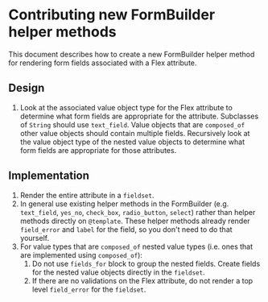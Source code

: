 # Contributing new FormBuilder helper methods

This document describes how to create a new FormBuilder helper method for rendering form fields associated with a Flex attribute.

## Design

1. Look at the associated value object type for the Flex attribute to determine what form fields are appropriate for the attribute.
   Subclasses of `String` should use `text_field`.
   Value objects that are `composed_of` other value objects should contain multiple fields. Recursively look at the value object type of the nested value objects to determine what form fields are appropriate for those attributes.

## Implementation

1. Render the entire attribute in a `fieldset`.
2. In general use existing helper methods in the FormBuilder (e.g. `text_field`, `yes_no`, `check_box`, `radio_button`, `select`) rather than helper methods directly on `@template`. These helper methods already render `field_error` and `label` for the field, so you don't need to do that yourself.
3. For value types that are `composed_of` nested value types (i.e. ones that are implemented using `composed_of`):
   1. Do not use `fields_for` block to group the nested fields. Create fields for the nested value objects directly in the `fieldset`.
   2. If there are no validations on the Flex attribute, do not render a top level `field_error` for the `fieldset`.
